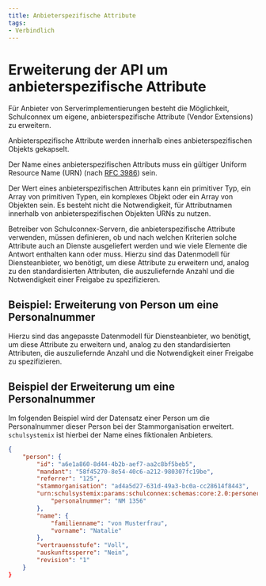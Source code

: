 ```yaml
---
title: Anbieterspezifische Attribute
tags: 
- Verbindlich
---
```


# Erweiterung der API um anbieterspezifische Attribute

Für Anbieter von Serverimplementierungen besteht die Möglichkeit, Schulconnex um eigene, anbieterspezifische Attribute (Vendor Extensions) zu erweitern.

Anbieterspezifische Attribute werden innerhalb eines anbieterspezifischen Objekts gekapselt.

Der Name eines anbieterspezifischen Attributs muss ein gültiger Uniform Resource Name (URN) (nach [RFC 3986][1]) sein.

[1]: https://datatracker.ietf.org/doc/html/rfc3986

Der Wert eines anbieterspezifischen Attributes kann ein primitiver Typ, ein Array von primitiven Typen, ein komplexes Objekt oder ein Array von Objekten sein. Es besteht nicht die Notwendigkeit, für Attributnamen innerhalb von anbieterspezifischen Objekten URNs zu nutzen.

Betreiber von Schulconnex-Servern, die anbieterspezifische Attribute verwenden, müssen definieren, ob und nach welchen Kriterien solche Attribute auch an Dienste ausgeliefert werden und wie viele Elemente die Antwort enthalten kann oder muss. Hierzu sind das Datenmodell für Diensteanbieter, wo benötigt, um diese Attribute zu erweitern und, analog zu den standardisierten Attributen, die auszuliefernde Anzahl und die Notwendigkeit einer Freigabe zu spezifizieren.

## Beispiel: Erweiterung von Person um eine Personalnummer

Hierzu sind das angepasste Datenmodell für Diensteanbieter, wo benötigt, um diese Attribute zu erweitern und, analog zu den standardisierten Attributen, die auszuliefernde Anzahl und die Notwendigkeit einer Freigabe zu spezifizieren.

## Beispiel der Erweiterung um eine Personalnummer

Im folgenden Beispiel wird der Datensatz einer Person um die Personalnummer dieser Person bei der Stammorganisation erweitert.
`schulsystemix` ist hierbei der Name eines fiktionalen Anbieters.

```json
{
    "person": {
        "id": "a6e1a860-8d44-4b2b-aef7-aa2c8bf5beb5",
        "mandant": "58f45270-8e54-40c6-a212-980307fc19be",
        "referrer": "125",
        "stammorganisation": "ad4a5d27-631d-49a3-bc0a-cc28614f8443",
        "urn:schulsystemix:params:schulconnex:schemas:core:2.0:personerweiterung" {
            "personalnummer": "NM 1356"
        },
        "name": {
            "familienname": "von Musterfrau",
            "vorname": "Natalie"
        },
        "vertrauensstufe": "Voll",
        "auskunftssperre": "Nein",
        "revision": "1"
    }
}
```
